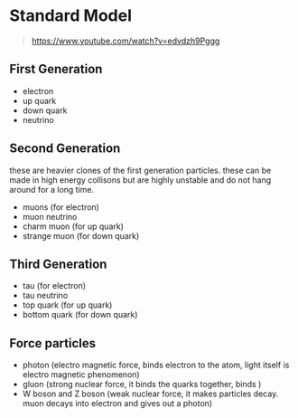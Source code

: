 # Standard Model

> https://www.youtube.com/watch?v=edvdzh9Pggg

## First Generation

- electron
- up quark
- down quark
- neutrino

## Second Generation
these are heavier clones of the first generation particles. these can be made in high energy collisons but are highly unstable and do not hang around for a long time.
- muons (for electron)
- muon neutrino 
- charm muon (for up quark)
- strange muon (for down quark)

## Third Generation

- tau (for electron)
- tau neutrino
- top quark (for up quark)
- bottom quark (for down quark)

## Force particles

- photon (electro magnetic force, binds electron to the atom, light itself is electro magnetic phenomenon)
- gluon (strong nuclear force, it binds the quarks together, binds )
- W boson and Z boson (weak nuclear force, it makes particles decay. muon decays into electron and gives out a photon)